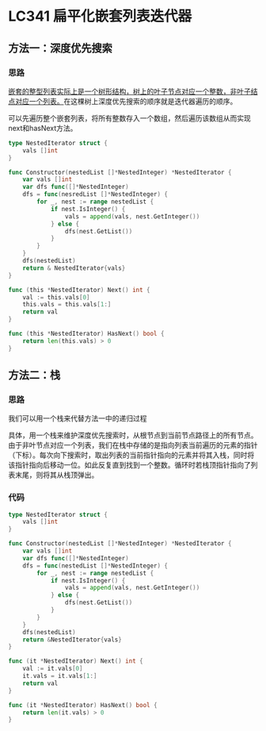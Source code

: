 # LC341 扁平化嵌套列表迭代器

## 方法一：深度优先搜索

### 思路

<u>嵌套的整型列表实际上是一个树形结构，树上的叶子节点对应一个整数，非叶子结点对应一个列表。</u>在这棵树上深度优先搜索的顺序就是迭代器遍历的顺序。

可以先遍历整个嵌套列表，将所有整数存入一个数组，然后遍历该数组从而实现next和hasNext方法。

```go
type NestedIterator struct {
	vals []int
}

func Constructor(nestedList []*NestedInteger) *NestedIterator {
	var vals []int
	var dfs func([]*NestedInteger)
	dfs = func(nesredList []*NestedInteger) {
		for _, nest := range nestedList {
			if nest.IsInteger() {
				vals = append(vals, nest.GetInteger())
			} else {
				dfs(nest.GetList())
			}
		}
	}
	dfs(nestedList)
	return & NestedIterator{vals}
}

func (this *NestedIterator) Next() int {
	val := this.vals[0]
	this.vals = this.vals[1:]
	return val
}

func (this *NestedIterator) HasNext() bool {
	return len(this.vals) > 0
}
```

## 方法二：栈

### 思路

我们可以用一个栈来代替方法一中的递归过程

具体，用一个栈来维护深度优先搜索时，从根节点到当前节点路径上的所有节点。由于非叶节点对应一个列表，我们在栈中存储的是指向列表当前遍历的元素的指针（下标）。每次向下搜索时，取出列表的当前指针指向的元素并将其入栈，同时将该指针指向后移动一位。如此反复直到找到一个整数。循环时若栈顶指针指向了列表末尾，则将其从栈顶弹出。

### 代码

```go
type NestedIterator struct {
    vals []int
}

func Constructor(nestedList []*NestedInteger) *NestedIterator {
    var vals []int
    var dfs func([]*NestedInteger)
    dfs = func(nestedList []*NestedInteger) {
        for _, nest := range nestedList {
            if nest.IsInteger() {
                vals = append(vals, nest.GetInteger())
            } else {
                dfs(nest.GetList())
            }
        }
    }
    dfs(nestedList)
    return &NestedIterator{vals}
}

func (it *NestedIterator) Next() int {
    val := it.vals[0]
    it.vals = it.vals[1:]
    return val
}

func (it *NestedIterator) HasNext() bool {
    return len(it.vals) > 0
}
```

